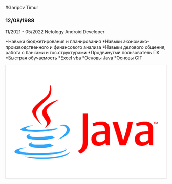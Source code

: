 #Garipov Timur

### 12/08/1988
11/2021 - 05/2022 Netology Android Developer

*Навыки бюджетирования и планирования
*Навыки экономико-производственного и финансового анализа
*Навыки делового общения, работа с банками и гос.структурами
*Продвинутый пользователь ПК
*Быстрая обучаемость
*Excel vba
*Основы Java
*Основы GIT

![java.jpg](img/java.jpg)
